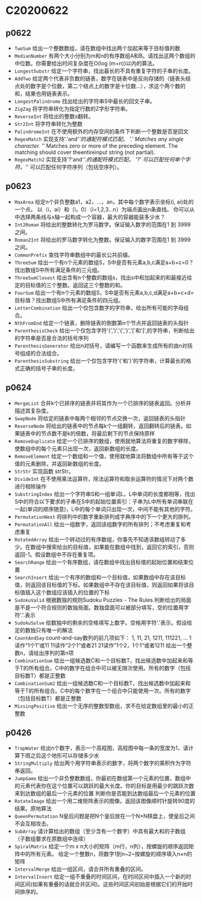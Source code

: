 # C20200622
## p0622
+ `TwoSum` 给出一个整数数组，请在数组中找出两个加起来等于目标值的数
+ `MedianNumber` 有两个大小分别为m和n的有序数组A和B。请找出这两个数组的中位数。你需要给出时间复杂度在O(log (m+n))以内的算法。
+ `LongestSubstr` 给定一个字符串，找出最长的不具有重复字符的子串的长度。
+ `AddTwo` 给定两个代表非负数的链表，数字在链表中是反向存储的（链表头结点处的数字是个位数，第二个结点上的数字是十位数...），求这个两个数的和，结果也用链表表示。
+ `LongestPalindrome` 找出给出的字符串S中最长的回文子串。
+ `ZigZag` 将字符串转化为指定行数的Z字形字符串。
+ `ReverseInt` 将给出的整数x翻转。
+ `Str2Int` 将字符串转化为整数
+ `PalindromeInt` 在不使用额外的内存空间的条件下判断一个整数是否是回文
+ `RegexMatch` 实现支持'.'and'*'的通配符模式匹配。
  '.' Matches any single character.
  '*' Matches zero or more of the preceding element.
  The matching should cover theentireinput string (not partial).
+ `RegexMatch2` 实现支持'?'and'*'.的通配符模式匹配。
  '?' 可以匹配任何单个字符。'*' 可以匹配任何字符序列（包括空序列）。

## p0623
+ `MaxArea` 给定n个非负整数a1，a2，…，an，其中每个数字表示坐标(i, ai)处的一个点。
  以（i，ai）和（i，0）（i=1,2,3...n）为端点画出n条直线。
  你可以从中选择两条线与x轴一起构成一个容器，最大的容器能装多少水？
+ `Int2Roman` 将给出的整数转化为罗马数字。保证输入数字的范围在1 到 3999之间。
+ `Roman2Int` 将给出的罗马数字转化为整数。保证输入的数字范围在1 到 3999之间。
+ `CommonPrefix` 查找字符串数组中的最长公共前缀。
+ `ThreeSum` 给出一个有n个元素的数组S，S中是否有元素a,b,c满足a+b+c=0？找出数组S中所有满足条件的三元组。
+ `ThreeSumClosest` 给出含有n个整数的数组s，找出s中和加起来的和最接近给定的目标值的三个整数。返回这三个整数的和。
+ `FourSum` 给出一个有n个元素的数组S，S中是否有元素a,b,c,d满足a+b+c+d=目标值？找出数组S中所有满足条件的四元组。
+ `LetterCombination` 给出一个仅包含数字的字符串，给出所有可能的字母组合。
+ `NthFromEnd` 给定一个链表，删除链表的倒数第n个节点并返回链表的头指针
+ `ParenthesisCheck` 给出一个仅包含字符'(',')','{','}','['和']',的字符串，判断给出的字符串是否是合法的括号序列
+ `ParenthesisGenerator` 给出n对括号，请编写一个函数来生成所有的由n对括号组成的合法组合。
+ `ParenthesisSubstring` 给出一个仅包含字符'('和')'的字符串，计算最长的格式正确的括号子串的长度。

## p0624
+ `MergeList` 合并k个已排序的链表并将其作为一个已排序的链表返回。分析并描述其复杂度。
+ `SwapNode` 将给定的链表中每两个相邻的节点交换一次，返回链表的头指针
+ `ReverseNode` 将给出的链表中的节点每k个一组翻转，返回翻转后的链表。如果链表中的节点数不是k的倍数，将最后剩下的节点保持原样
+ `RemoveDuplicate` 给定一个已排序的数组，使用就地算法将重复的数字移除，使数组中的每个元素只出现一次，返回新数组的长度。
+ `RemoveElement` 给定一个数组和一个值，使用就地算法将数组中所有等于这个值的元素删除，并返回新数组的长度。
+ `StrStr` 实现函数 strStr。
+ `DivideInt` 在不使用乘法运算符，除法运算符和取余运算符的情况下对两个数进行相除操作
+ `SubstringIndex` 给出一个字符串S和一组单词L，L中单词的长度都相等，找出S中的符合以下要求的子串在S中的起始位置索引：子串为L中所有单词串联在一起(单词的顺序随意)，L中的每个单词只出现一次，中间不能有其他的字符。
+ `PermutationNext` 将排列中的数字重新排列成字典序中的下一个更大的排列。
+ `PermutationAll` 给出一组数字，返回该组数字的所有排列；不考虑重复和考虑重复
+ `RotatedArray` 给出一个转动过的有序数组，你事先不知道该数组转动了多少。在数组中搜索给出的目标值，如果能在数组中找到，返回它的索引，否则返回-1。假设数组中不存在重复项。
+ `SearchRange` 给出一个有序数组，请在数组中找出目标值的起始位置和结束位置
+ `SearchInsert` 给出一个有序的数组和一个目标值，如果数组中存在该目标值，则返回该目标值的下标。如果数组中不存在该目标值，则返回如果将该目标值插入这个数组应该插入的位置的下标
+ `SudokuValid` 根据数独的规则Sudoku Puzzles - The Rules.判断给出的局面是不是一个符合规则的数独局面。数独盘面可以被部分填写，空的位置用字符'.'.表示
+ `SudokuSolve` 给数独中的剩余的空格填写上数字。空格用字符'.'表示。假设给定的数独只有唯一的解法
+ `CountAndSay` count-and-say数列的前几项如下：
  1, 11, 21, 1211, 111221, ...
  1读作“1个1”或11
  11读作“2个1“或者21
  21读作”1个2，1个1“或者1211
  给出一个整数n，请给出序列的第n项
+ `CombinationSum` 给出一组候选数C和一个目标数T，找出候选数中加起来和等于T的所有组合。C中的数字在组合中可以被无限次使用。所有的数字（包括目标数T）都是正整数
+ `CombinationSum2` 给出一组候选数C和一个目标数T，找出候选数中加起来和等于T的所有组合。C中的每个数字在一个组合中只能使用一次。所有的数字（包括目标数T）都是正整数
+ `MissingPositive` 给出一个无序的整数型数组，求不在给定数组里的最小的正整数

## p0426
+ `TrapWater` 给出n个数字，表示一个高程图，高程图中每一条的宽度为1，请计算下雨之后这个地形可以存储多少水
+ `StringMultiply` 给出两个用字符串表示的数字，将两个数字的乘积作为字符串返回。
+ `JumpGame` 给出一个非负整数数组，你最初在数组第一个元素的位置，数组中的元素代表你在这个位置可以跳跃的最大长度。你的目标是用最少的跳跃次数来到达数组的最后一个元素的位置
  判断你是否能到达数组最后一个元素的位置
+ `RotateImage` 给出一个用二维矩阵表示的图像。返回该图像顺时针旋转90度的结果。原地算法
+ `QueenPermutation` N皇后问题是把N个皇后放在一个N×N棋盘上，使皇后之间不会互相攻击。
+ `SubArray` 请计算给出的数组（至少含有一个数字）中具有最大和的子数组（子数组要求在原数组中连续）
+ `SpiralMatrix` 给定一个m x n大小的矩阵（m行，n列），按螺旋的顺序返回矩阵中的所有元素。
  给定一个整数n，将数字1到n~2~按螺旋的顺序填入n×n的矩阵
+ `IntervalMerge` 给出一组区间，请合并所有重叠的区间。
+ `IntervalInsert` 给定一组不重叠的时间区间，在时间区间中插入一个新的时间区间(如果有重叠的话就合并区间)。这些时间区间初始是根据它们的开始时间排序的。
